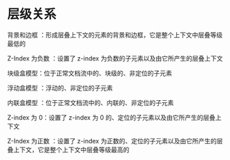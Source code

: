 # 层级关系

背景和边框 ：形成层叠上下文的元素的背景和边框，它是整个上下文中层叠等级最低的

Z-Index 为负数 ：设置了 z-index 为负数的子元素以及由它所产生的层叠上下文

块级盒模型：位于正常文档流中的、块级的、非定位的子元素

浮动盒模型 ：浮动的、非定位的子元素

内联盒模型 ：位于正常文档流中的、内联的、非定位的子元素

Z-index 为 0：设置了 z-index 为 0 的、定位的子元素以及由它所产生的层叠上下文

Z-Index 为正数 ：设置了 z-index 为正数的、定位的子元素以及由它所产生的层叠上下文，它是整个上下文中层叠等级最高的

